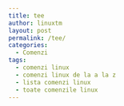 ```yaml
---
title: tee
author: linuxtm
layout: post
permalink: /tee/
categories:
  - Comenzi
tags:
  - comenzi linux
  - comenzi linux de la a la z
  - lista comenzi linux
  - toate comenzile linux
---
```

